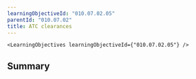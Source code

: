 ```yaml
---
learningObjectiveId: "010.07.02.05"
parentId: "010.07.02"
title: ATC clearances
---
```


```tsx eval
<LearningObjectives learningObjectiveId={"010.07.02.05"} />
```

## Summary

